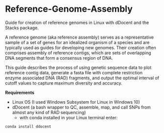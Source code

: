 # Reference-Genome-Assembly
Guide for creation of reference genomes in Linux with dDocent and the Stacks package.

A reference genome (aka reference assembly) serves as a representative sample of a set of genes for an idealized organism of a species and are typically used as guides for developing new genomes. Their creation often comprises assembly of reference contigs, which are sets of overlapping DNA segments that form a consensus region of DNA.

This guide describes the process of using genetic sequence data to plot reference contig data, generate a fasta file with complete restriction enzyme associated DNA (RAD) fragments, and output the optimal interval of cutoff values to capture maximum diversity and accuracy.

**Requirements**
* Linux OS (I used Windows Subsystem for Linux in Windows 10)
* dDocent (a bash wrapper to QC, assemble, map, and call SNPs from almost any kind of RAD sequencing)
  * with conda installed in your Linux terminal enter:
```
conda install ddocent
```
